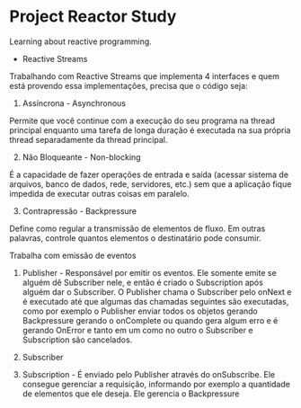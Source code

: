 # Project Reactor Study
Learning about reactive programming.

* Reactive Streams

Trabalhando com Reactive Streams que implementa 4 interfaces e quem está provendo essa implementações, precisa que o código seja:

1. Assíncrona - Asynchronous 

Permite que você continue com a execução do seu programa na thread principal enquanto uma tarefa de longa duração é executada na sua própria thread separadamente da thread principal.

2. Não Bloqueante - Non-blocking 

É a capacidade de fazer operações de entrada e saída (acessar sistema de arquivos, banco de dados, rede, servidores, etc.) sem que a aplicação fique impedida de executar outras coisas em paralelo.

3. Contrapressão - Backpressure

Define como regular a transmissão de elementos de fluxo. Em outras palavras, controle quantos elementos o destinatário pode consumir.

Trabalha com emissão de eventos

1. Publisher - Responsável por emitir os eventos. Ele somente emite se alguém dê Subscriber nele, e então é criado o Subscription após alguém dar o Subscriber. O Publisher chama o Subscriber pelo onNext e é executado até que algumas das chamadas seguintes são executadas, como por exemplo o Publisher enviar todos os objetos gerando Backpressure gerando o onComplete ou quando gera algum erro e é gerando OnError e tanto em um como no outro o Subscriber e Subscription são cancelados.

2. Subscriber 

3. Subscription - É enviado pelo Publisher através do onSubscribe. Ele consegue gerenciar a requisição, informando por exemplo a quantidade de elementos que ele deseja. Ele gerencia o Backpressure




